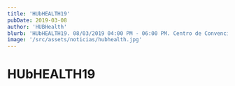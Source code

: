 ```yaml
---
title: 'HUbHEALTH19'
pubDate: 2019-03-08
author: 'HUBHealth'
blurb: 'HUbHEALTH19. 08/03/2019 04:00 PM - 06:00 PM. Centro de Convenciones del Ministerio de Relaciones Exteriores. Es organizado por el Cluster de Salud de Santo Domingo y Hub Cámara de Santo Domingo 2019.'
image: '/src/assets/noticias/hubhealth.jpg'
---
```


# HUbHEALTH19
